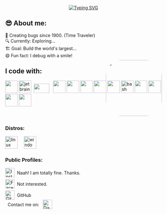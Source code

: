 <p align="center">
  <a href="https://git.io/typing-svg">
    <img src="https://readme-typing-svg.demolab.com?font=Fira+Code&pause=1000&width=435&lines=Hi%2C+Welcome+to+my+GitHub+profile;What+are+you+exactly+searching+for%3F" alt="Typing SVG" />
  </a>
</p>

## 😎 About me:

<p align="left">
  🧠 Creating bugs since 1900. (Time Traveler)<br>
  🔍 Currently: Exploring...<br>
  🏗️ Goal: Build the world's largest...<br>
  😄 Fun fact: I debug with a smile!
</p>

## I code with:

<div>
  <img src="https://cdn.jsdelivr.net/gh/devicons/devicon/icons/vscode/vscode-original.svg" height="40" />
  <img src="https://cdn.jsdelivr.net/gh/devicons/devicon/icons/jetbrains/jetbrains-original.svg" height="40" alt="jetbrains logo"/>&nbsp&nbsp<img src="https://img.icons8.com/?size=100&id=11759&format=png&color=000000" width=50px height=30px>&nbsp&nbsp
  <img src="https://cdn.jsdelivr.net/gh/devicons/devicon/icons/c/c-original.svg" height="40" />
  <img src="https://cdn.jsdelivr.net/gh/devicons/devicon/icons/python/python-original.svg" height="40" />
  <img src="https://cdn.jsdelivr.net/gh/devicons/devicon/icons/html5/html5-original.svg" height="40" />
  <img src="https://cdn.jsdelivr.net/gh/devicons/devicon/icons/css3/css3-original.svg" height="40" />
  <img src="https://cdn.jsdelivr.net/gh/devicons/devicon/icons/javascript/javascript-original.svg" height="40" />
  <img src="https://cdn.jsdelivr.net/gh/devicons/devicon/icons/bash/bash-original.svg" height="40" alt="bash logo"/>
  <img src="https://cdn.jsdelivr.net/gh/devicons/devicon/icons/react/react-original.svg" height="40" />
  <img src="https://cdn.jsdelivr.net/gh/devicons/devicon/icons/nodejs/nodejs-original.svg" height="40" />
  <img src="https://cdn.jsdelivr.net/gh/devicons/devicon/icons/express/express-original.svg" height="40" />
  <img src="https://cdn.jsdelivr.net/gh/devicons/devicon/icons/mongodb/mongodb-original.svg" height="40" />
  </div>
  <br>
  <br>

  <img src="https://media1.giphy.com/media/v1.Y2lkPTc5MGI3NjExYTNvbHM3dHNva291dmpsd3FyazkycjV5dnp3enFvM2NuMjYydmNoeCZlcD12MV9pbnRlcm5hbF9naWZfYnlfaWQmY3Q9Zw/blPpTGDhn6hEI/giphy.gif" 
     align="right" width="180" style="margin-top: -200px; margin-left: 20px; border-radius: 50px;" />

  <h3 align="left">Distros: </h3>
  <div>
  <img src="https://cdn.jsdelivr.net/gh/devicons/devicon/icons/linux/linux-original.svg" height="40" alt="linux logo"/>
  <img width="12" />
  <img src="https://cdn.jsdelivr.net/gh/devicons/devicon/icons/windows8/windows8-original.svg" height="40" alt="windows8 logo"/>
  <img width="12" />
  </div>

<h3 align="left">Public Profiles:</h3>

<div style="display: flex; align-items: center; margin-bottom: 6px;">
  <a href="https://instagram.com/" target="_blank">
    <img src="https://img.icons8.com/?size=100&id=Xy10Jcu1L2Su&format=png&color=000000" width="30px" alt="Instagram" />
  </a>
  <span style="margin-left: 8px;">Naah! I am totally fine. Thanks.</span>
</div>

<div style="display: flex; align-items: center; margin-bottom: 6px;">
  <a href="https://facebook.com/" target="_blank">
    <img src="https://img.icons8.com/?size=100&id=uLWV5A9vXIPu&format=png&color=000000" width="30px" alt="Facebook" />
  </a>
  <span style="margin-left: 8px;">Not interested.</span>
</div>

<div style="display: flex; align-items: center;">
  <a href="https://github.com/prince-ohio" target="_blank">
    <img src="https://img.icons8.com/?size=100&id=AZOZNnY73haj&format=png&color=000000" width="30px" alt="GitHub" />
  </a>
  <span style="margin-left: 8px;">GitHub</span>
</div>

<div style="display: flex; align-items: center;">
  <span style="margin-left: 8px;">Contact me on: &nbsp&nbsp</span>
  <a href="https://discord.com/users/1348188238107377685" target="_blank">
    <img src="https://img.icons8.com/?size=100&id=30998&format=png&color=000000" width="30px" alt="Disc" />
  </a>
 
</div>
